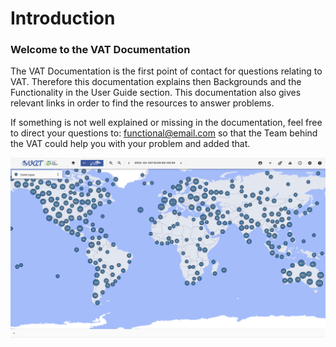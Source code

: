 # Introduction

### Welcome to the VAT Documentation

The VAT Documentation is the first point of contact for questions relating to VAT. Therefore this documentation explains then Backgrounds and the Functionality in the User Guide section. This documentation also gives relevant links in order to find the resources to answer problems. 

If something is not well explained or missing in the documentation, feel free to direct your questions to: functional@email.com so that the Team behind the VAT could help you with your problem and added that. 



![vat-introduction](images/vat-introduction.png)

